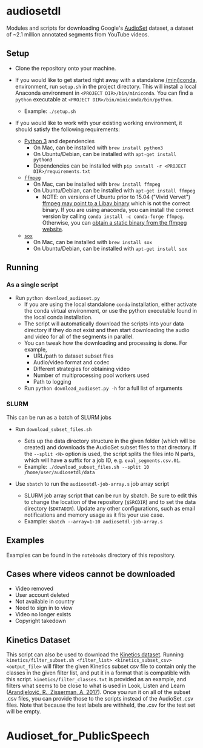 audiosetdl
================
Modules and scripts for downloading Google's
[AudioSet](https://research.google.com/audioset/) dataset, a dataset of
~2.1 million annotated segments from YouTube videos.



## Setup
* Clone the repository onto your machine.


* If you would like to get started right away with a standalone
  [(mini)conda](https://conda.io/miniconda.html), environment, run `setup.sh`
  in the project directory. This will install a local Anaconda environment in
  `<PROJECT DIR>/bin/miniconda`. You can find a `python` executable at
  `<PROJECT DIR>/bin/miniconda/bin/python`.
  * Example: `./setup.sh`

* If you would like to work with your existing working environment, it should
  satisfy the following requirements:
  * [Python 3](https://www.python.org/downloads/) and dependencies
    * On Mac, can be installed with `brew install python3`
    * On Ubuntu/Debian, can be installed with `apt-get install python3`
    * Dependencies can be installed with
      `pip install -r <PROJECT DIR>/requirements.txt`
  * [`ffmpeg`](https://www.ffmpeg.org/)
    * On Mac, can be installed with `brew install ffmpeg`
    * On Ubuntu/Debian, can be installed with `apt-get install ffmpeg`
      * NOTE: on versions of Ubuntu prior to 15.04 ("Vivid Vervet") [ffmpeg may point to a Libav binary](http://stackoverflow.com/a/9477756/2007700) which is not the correct binary. If you are using anaconda, you can install the correct version by calling `conda install -c conda-forge ffmpeg`. Otherwise, you can [obtain a static binary from the ffmpeg website](https://ffmpeg.org/download.html).
  * [`sox`](http://sox.sourceforge.net/)
    * On Mac, can be installed with `brew install sox`
    * On Ubuntu/Debian, can be installed with `apt-get install sox`


## Running

### As a single script
* Run `python download_audioset.py`
    * If you are using the local standalone `conda` installation, either
      activate the conda virtual environment, or use the python executable found
      in the local conda installation.
    * The script will automatically download the scripts into your data
      directory if they do not exist and then start downloading the audio and
      video for all of the segments in parallel.
    * You can tweak how the downloading and processing is done. For example,
        * URL/path to dataset subset files
        * Audio/video format and codec
        * Different strategies for obtaining video
        * Number of multiprocessing pool workers used
        * Path to logging
    * Run `python download_audioset.py -h` for a full list of arguments

### SLURM
This can be run as a batch of SLURM jobs

* Run `download_subset_files.sh`
  * Sets up the data directory structure in the given folder (which will be
    created) and downloads the AudioSet subset files to that directory.
    If the `--split <N>` option is used, the script splits the files into N
    parts, which will have a suffix for a job ID, e.g. `eval_segments.csv.01`.
  * Example: `./download_subset_files.sh --split 10 /home/user/audiosetdl/data`

* Use `sbatch` to run the `audiosetdl-job-array.s` job array script
  * SLURM job array script that can be run by sbatch. Be sure to edit this to
    change the
    location of the repository (`$SRCDIR`) and to set the data directory
    (`$DATADIR`). Update any other configurations, such as email notifications
    and memory usage as it fits your use case.
  * Example: `sbatch --array=1-10 audiosetdl-job-array.s`


## Examples
Examples can be found in the `notebooks` directory of this repository.


## Cases where videos cannot be downloaded
* Video removed
* User account deleted
* Not available in country
* Need to sign in to view
* Video no longer exists
* Copyright takedown


## Kinetics Dataset
This script can also be used to download the [Kinetics dataset](https://deepmind.com/research/open-source/open-source-datasets/kinetics/). Running `kinetics/filter_subset.sh <filter_list> <kinetics_subset_csv> <output_file>` will filter the given Kinetics subset csv file to contain only the classes in the given filter list, and put it in a format that is compatible with this script. `kinetics/filter_classes.txt` is provided as an example, and filters what seems to be close to what is
used in Look, Listen and Learn ([Arandjelović, R., Zisserman, A. 2017](https://arxiv.org/pdf/1705.08168.pdf)). Once you run it on all of the subset .csv files, you can provide those to the scripts instead of the AudioSet .csv files. Note that because the test labels are withheld, the .csv for the test set will be empty.
# Audioset_for_PublicSpeech
